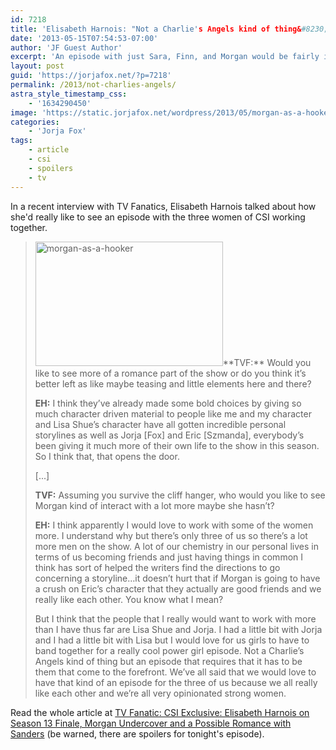 ```yaml
---
id: 7218
title: 'Elisabeth Harnois: "Not a Charlie's Angels kind of thing&#8230;"'
date: '2013-05-15T07:54:53-07:00'
author: 'JF Guest Author'
excerpt: 'An episode with just Sara, Finn, and Morgan would be fairly interesting.'
layout: post
guid: 'https://jorjafox.net/?p=7218'
permalink: /2013/not-charlies-angels/
astra_style_timestamp_css:
    - '1634290450'
image: 'https://static.jorjafox.net/wordpress/2013/05/morgan-as-a-hooker.jpg'
categories:
    - 'Jorja Fox'
tags:
    - article
    - csi
    - spoilers
    - tv
---
```


In a recent interview with TV Fanatics, Elisabeth Harnois talked about how she'd really like to see an episode with the three women of CSI working together.
<blockquote><img class="alignright size-medium wp-image-7221" alt="morgan-as-a-hooker" src="//static.jorjafox.net/wordpress/2013/05/morgan-as-a-hooker.jpg" width="300" height="199" />**TVF:** Would you like to see more of a romance part of the show or do you think it’s better left as like maybe teasing and little elements here and there?

**EH:** I think they’ve already made some bold choices by giving so much character driven material to people like me and my character and Lisa Shue’s character have all gotten incredible personal storylines as well as Jorja [Fox] and Eric [Szmanda], everybody’s been giving it much more of their own life to the show in this season. So I think that, that opens the door.

[...]

**TVF:** Assuming you survive the cliff hanger, who would you like to see Morgan kind of interact with a lot more maybe she hasn’t?

**EH:** I think apparently I would love to work with some of the women more. I understand why but there’s only three of us so there’s a lot more men on the show. A lot of our chemistry in our personal lives in terms of us becoming friends and just having things in common I think has sort of helped the writers find the directions to go concerning a storyline…it doesn’t hurt that if Morgan is going to have a crush on Eric’s character that they actually are good friends and we really like each other. You know what I mean?

But I think that the people that I really would want to work with more than I have thus far are Lisa Shue and Jorja. I had a little bit with Jorja and I had a little bit with Lisa but I would love for us girls to have to band together for a really cool power girl episode. Not a Charlie’s Angels kind of thing but an episode that requires that it has to be them that come to the forefront. We’ve all said that we would love to have that kind of an episode for the three of us because we all really like each other and we’re all very opinionated strong women.</blockquote>

Read the whole article at <a href="http://www.tvfanatic.com/2013/05/csi-exclusive-elisabeth-harnois-on-season-13-finale-morgan-under/">TV Fanatic: CSI Exclusive: Elisabeth Harnois on Season 13 Finale, Morgan Undercover and a Possible Romance with Sanders</a> (be warned, there are spoilers for tonight's episode).
